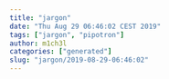 ```yaml
---
title: "jargon"
date: "Thu Aug 29 06:46:02 CEST 2019"
tags: ["jargon", "pipotron"]
author: m1ch3l
categories: ["generated"]
slug: "jargon/2019-08-29-06:46:02"
---
```



